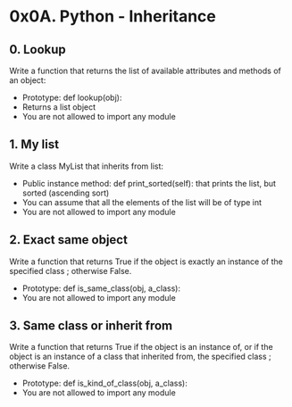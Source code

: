 # 0x0A. Python - Inheritance

## 0. Lookup

Write a function that returns the list of available attributes and methods of an object:

* Prototype: def lookup(obj):
* Returns a list object
* You are not allowed to import any module

## 1. My list
Write a class MyList that inherits from list:

* Public instance method: def print_sorted(self): that prints the list, but sorted (ascending sort)
* You can assume that all the elements of the list will be of type int
* You are not allowed to import any module

## 2. Exact same object

Write a function that returns True if the object is exactly an instance of the specified class ; otherwise False.

* Prototype: def is_same_class(obj, a_class):
* You are not allowed to import any module

## 3. Same class or inherit from

Write a function that returns True if the object is an instance of, or if the object is an instance of a class that inherited from, the specified class ; otherwise False.

* Prototype: def is_kind_of_class(obj, a_class):
* You are not allowed to import any module

